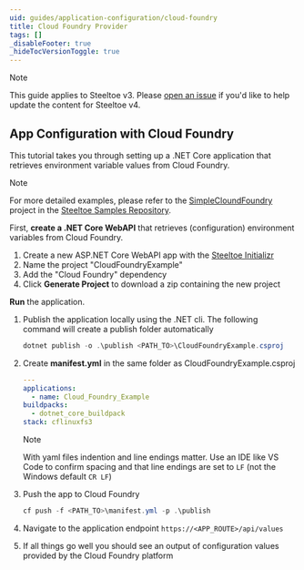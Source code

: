 ```yaml
---
uid: guides/application-configuration/cloud-foundry
title: Cloud Foundry Provider
tags: []
_disableFooter: true
_hideTocVersionToggle: true
---
```


> [!NOTE]
> This guide applies to Steeltoe v3. Please [open an issue](https://github.com/SteeltoeOSS/Documentation/issues/new/choose) if you'd like to help update the content for Steeltoe v4.

## App Configuration with Cloud Foundry

This tutorial takes you through setting up a .NET Core application that retrieves environment variable values from Cloud Foundry.

> [!NOTE]
> For more detailed examples, please refer to the [SimpleCloundFoundry](https://github.com/SteeltoeOSS/Samples/tree/3.x/Configuration/src/SimpleCloudFoundry) project in the [Steeltoe Samples Repository](https://github.com/SteeltoeOSS/Samples).

First, **create a .NET Core WebAPI** that retrieves (configuration) environment variables from Cloud Foundry.

1. Create a new ASP.NET Core WebAPI app with the [Steeltoe Initializr](https://start.steeltoe.io)
1. Name the project "CloudFoundryExample"
1. Add the "Cloud Foundry" dependency
1. Click **Generate Project** to download a zip containing the new project

**Run** the application.

1. Publish the application locally using the .NET cli. The following command will create a publish folder automatically

   ```powershell
   dotnet publish -o .\publish <PATH_TO>\CloudFoundryExample.csproj
   ```

1. Create **manifest.yml** in the same folder as CloudFoundryExample.csproj

   ```yaml
   ---
   applications:
     - name: Cloud_Foundry_Example
   buildpacks:
     - dotnet_core_buildpack
   stack: cflinuxfs3
   ```

   > [!NOTE]
   > With yaml files indention and line endings matter. Use an IDE like VS Code to confirm spacing and that line endings are set to `LF` (not the Windows default `CR LF`)

1. Push the app to Cloud Foundry

   ```powershell
   cf push -f <PATH_TO>\manifest.yml -p .\publish
   ```

1. Navigate to the application endpoint `https://<APP_ROUTE>/api/values`
1. If all things go well you should see an output of configuration values provided by the Cloud Foundry platform
